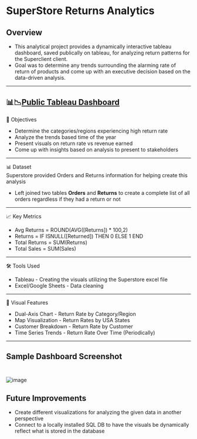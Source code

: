 # SuperStore Returns Analytics

## Overview
* This analytical project provides a dynamically interactive tableau dashboard, saved publically on tableau, for analyzing return patterns for the Superclient client.
* Goal was to determine any trends surrounding the alarming rate of return of products and come up with an executive decision based on the data-driven analysis.
---
📊📉[Public Tableau Dashboard](https://public.tableau.com/app/profile/yuriy.dashevskiy/viz/Yuriy_Dashevskiy_Superstore_Project_Tripleten_Sprint_5/Superstore_Dashboard)
---
🎯 Objectives <br/>
* Determine the categories/regions experiencing high return rate
* Analyze the trends based time of the year
* Present visuals on return rate vs revenue earned
* Come up with insights based on analysis to present to stakeholders
---
📊 Dataset <br/>
Superstore provided Orders and Returns information for helping create this analysis
* Left joined two tables <b>Orders</b> and <b>Returns</b> to create a complete list of all orders regardless if they had a return or not
---
📈 Key Metrics <br/>
* Avg Returns = ROUND(AVG([Returns]) * 100,2)
* Returns = IF ISNULL([Returned]) THEN 0 ELSE 1 END
* Total Returns = SUM(Returns)
* Total Sales = SUM(Sales)
---
🛠️ Tools Used <br/>
* Tableau - Creating the visuals utilizing the Superstore excel file
* Excel/Google Sheets - Data cleaning
---
📌 Visual Features <br/>
* Dual-Axis Chart - Return Rate by Category/Region
* Map Visualization - Return Rates by USA States
* Customer Breakdown - Return Rate by Customer
* Time Series Trends - Return Rate Over Time (Periodically)
---
## Sample Dashboard Screenshot <br/> <br/>
![image](https://github.com/user-attachments/assets/24f0c3a1-e225-43c9-a98a-272e1fbc6d99)

## Future Improvements
* Create different visualizations for analyzing the given data in another perspective
* Connect to a locally installed SQL DB to have the visuals be dynamically reflect what is stored in the database
